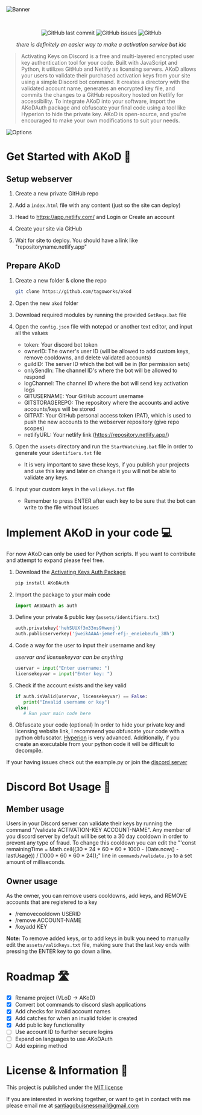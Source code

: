![Banner](https://cdn.discordapp.com/attachments/1092315227057561630/1221138931916214422/akodheader.png?ex=66117d41&is=65ff0841&hm=2ed0dd5c745a01f6b3a32d508424f5352ab63b95d47e149b8f3a0b79b70aa0c8&)
<div align="center">
    </a>
    <br />

   ![GitHub last commit](https://img.shields.io/github/last-commit/tagoworks/akod)
   ![GitHub issues](https://img.shields.io/github/issues-raw/tagoworks/akod)
   ![GitHub](https://img.shields.io/github/license/tagoworks/akod)

   *there is definitely an easier way to make a activation service but idc*

</div>

> Activating Keys on Discord is a free and multi-layered encrypted user key authentication tool for your code. Built with JavaScript and Python, it utilizes GitHub and Netlify as licensing servers. AKoD allows your users to validate their purchased activation keys from your site using a simple Discord bot command. It creates a directory with the validated account name, generates an encrypted key file, and commits the changes to a GitHub repository hosted on Netlify for accessibility. To integrate AKoD into your software, import the AKoDAuth package and obfuscate your final code using a tool like Hyperion to hide the private key. AKoD is open-source, and you're encouraged to make your own modifications to suit your needs.

![Options](https://cdn.discordapp.com/attachments/1092315227057561630/1221120225949515930/2.png?ex=66116bd5&is=65fef6d5&hm=69d25dabafdb72c0c8570fc901251866953916376f33a76cb923bf5f1dc742e7&)

# Get Started with AKoD 🚀

## Setup webserver
1. Create a new private GitHub repo
   
2. Add a `index.html` file with any content (just so the site can deploy)
   
3. Head to https://app.netlify.com/ and Login or Create an account
   
4. Create your site via GitHub

5. Wait for site to deploy. You should have a link like "repositoryname.netlify.app"

## Prepare AKoD
1. Create a new folder & clone the repo
   ```sh
   git clone https://github.com/tagoworks/akod
   ```
   
2. Open the new `akod` folder
   
4. Download required modules by running the provided `GetReqs.bat` file
   
5. Open the `config.json` file with notepad or another text editor, and input all the values
   * token: Your discord bot token
   * ownerID: The owner's user ID (will be allowed to add custom keys, remove cooldowns, and delete validated accounts)
   * guildID: The server ID which the bot will be in (for permission sets)
   * onlySendIn: The channel ID's where the bot will be allowed to respond
   * logChannel: The channel ID where the bot will send key activation logs
   * GITUSERNAME: Your GitHub account username
   * GITSTORAGEREPO: The repository where the accounts and active accounts/keys will be stored
   * GITPAT: Your GitHub personal access token (PAT), which is used to push the new accounts to the webserver repository (give repo scopes)
   * netlifyURL: Your netlify link (https://repository.netlify.app/)
6. Open the `assets` directory and run the `StartWatching.bat` file in order to generate your `identifiers.txt` file
   * It is very important to save these keys, if you publish your projects and use this key and later on change it you will not be able to validate any keys.

7. Input your custom keys in the `validkeys.txt` file
   * Remember to press ENTER after each key to be sure that the bot can write to the file without issues

# Implement AKoD in your code 💻
For now AKoD can only be used for Python scripts. If you want to contribute and attempt to expand please feel free.
1. Download the [Activating Keys Auth Package](https://github.com/t-a-g-o/akodauth)
   ```sh
   pip install AKoDAuth
   ```
2. Import the package to your main code
   ```py
   import AKoDAuth as auth
   ```
3. Define your private & public key (`assets/identifiers.txt`)
   ```sh
   auth.privatekey('hehSUUXf3m33ns9Hwenj')
   auth.publicserverkey('jweikAAAA-jemef-efj-_eneiebeufu_38h')
   ```
4. Code a way for the user to input their username and key

   *uservar and licensekeyvar can be anything*
   ```py
   uservar = input("Enter username: ")
   licensekeyvar = input("Enter key: ")
   ```
5. Check if the account exists and the key valid
   ```py
   if auth.isValid(uservar, licensekeyvar) == False:
      print("Invalid username or key")
   else:
      # Run your main code here
   ```
6. Obfuscate your code (optional)
 In order to hide your private key and licensing website link, I recommend you obfuscate your code with a python obfuscator. [Hyperion](https://github.com/billythegoat356/Hyperion) is very advanced. Additionally, if you create an executable from your python code it will be difficult to decompile.


If your having issues check out the example.py or join the [discord server](https://tago.works/discord)
# Discord Bot Usage 🤖

## Member usage
Users in your Discord server can validate their keys by running the command "/validate ACTIVATION-KEY ACCOUNT-NAME".
Any member of you discord server by default will be set to a 30 day cooldown in order to prevent any type of fraud. To change this cooldown you can edit the "'const remainingTime = Math.ceil((30 * 24 * 60 * 60 * 1000 - (Date.now() - lastUsage)) / (1000 * 60 * 60 * 24));" line in `commands/validate.js` to a set amount of milliseconds.

## Owner usage
As the owner, you can remove users cooldowns, add keys, and REMOVE accounts that are registered to a key
* /removecooldown USERID
* /remove ACCOUNT-NAME
* /keyadd KEY

**Note:**
To remove added keys, or to add keys in bulk you need to manually edit the `assets/validkeys.txt` file, making sure that the last key ends with pressing the ENTER key to go down a line.

# Roadmap 🛣️
- [x] Rename project (VLoD -> AKoD)
- [x] Convert bot commands to discord slash applications
- [x] Add checks for invalid account names
- [x] Add catches for when an invalid folder is created
- [x] Add public key functionality
- [ ] Use account ID to further secure logins
- [ ] Expand on languages to use AKoDAuth
- [ ] Add expiring method

# License & Information 📃
This project is published under the [MIT license](./LICENSE)

If you are interested in working together, or want to get in contact with me please email me at santiagobuisnessmail@gmail.com
